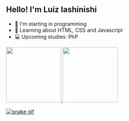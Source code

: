 ## Hello! I'm Luiz Iashinishi

- 🌱 I'm starting in programming
- 📖 Learning about HTML, CSS and Javascript
- 💻 Upcoming studies: PhP

<div>
  <a href="https://github.com/luiziashinishi">
  <img height="150em" src="https://github-readme-stats.vercel.app/api?username=luiziashinishi&show_icons=true&theme=dark&include_all_commits=true&count_private=true"/>
  <img height="150em" src="https://github-readme-stats.vercel.app/api/top-langs/?username=luiziashinishi&layout=compact&langs_count=16&theme=dark"/>
</div>
  
  ![snake gif](https://github.com/luiziashinishi/luiziashinishi/blob/output/github-contribution-grid-snake.svg)

